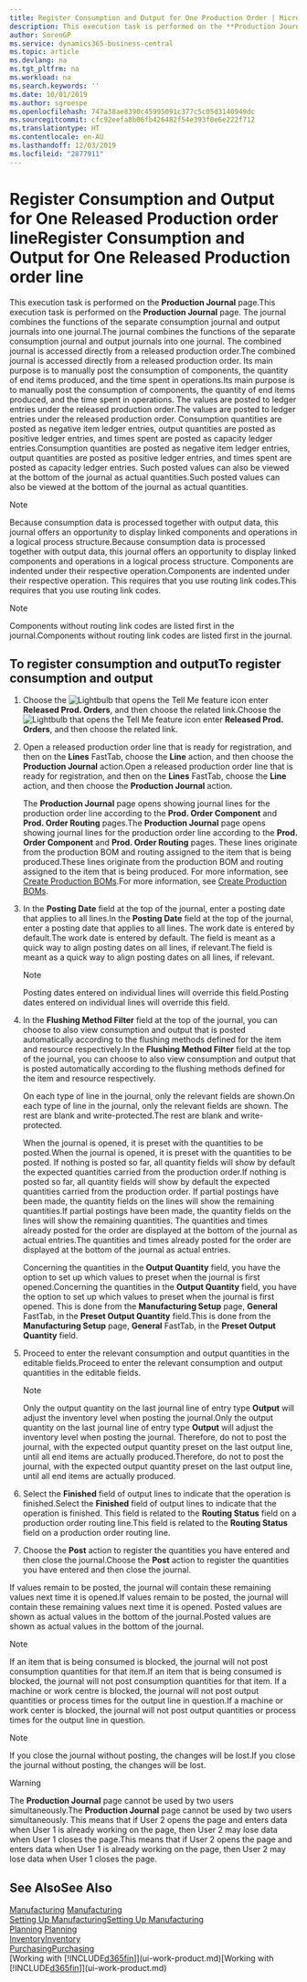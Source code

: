 ```yaml
---
title: Register Consumption and Output for One Production Order | Microsoft Docs
description: This execution task is performed on the **Production Journal** page. The journal combines the functions of the separate consumption journal and output journals into one journal. The combined journal is accessed directly from a released production order. Its main purpose is to manually post the consumption of components, the quantity of end items produced, and the time spent in operations.
author: SorenGP
ms.service: dynamics365-business-central
ms.topic: article
ms.devlang: na
ms.tgt_pltfrm: na
ms.workload: na
ms.search.keywords: ''
ms.date: 10/01/2019
ms.author: sgroespe
ms.openlocfilehash: 747a38ae8390c45995091c377c5c05d3140949dc
ms.sourcegitcommit: cfc92eefa8b06fb426482f54e393f0e6e222f712
ms.translationtype: HT
ms.contentlocale: en-AU
ms.lasthandoff: 12/03/2019
ms.locfileid: "2877911"
---
```

# <a name="register-consumption-and-output-for-one-released-production-order-line"></a><span data-ttu-id="b0896-106">Register Consumption and Output for One Released Production order line</span><span class="sxs-lookup"><span data-stu-id="b0896-106">Register Consumption and Output for One Released Production order line</span></span>
<span data-ttu-id="b0896-107">This execution task is performed on the **Production Journal** page.</span><span class="sxs-lookup"><span data-stu-id="b0896-107">This execution task is performed on the **Production Journal** page.</span></span> <span data-ttu-id="b0896-108">The journal combines the functions of the separate consumption journal and output journals into one journal.</span><span class="sxs-lookup"><span data-stu-id="b0896-108">The journal combines the functions of the separate consumption journal and output journals into one journal.</span></span> <span data-ttu-id="b0896-109">The combined journal is accessed directly from a released production order.</span><span class="sxs-lookup"><span data-stu-id="b0896-109">The combined journal is accessed directly from a released production order.</span></span> <span data-ttu-id="b0896-110">Its main purpose is to manually post the consumption of components, the quantity of end items produced, and the time spent in operations.</span><span class="sxs-lookup"><span data-stu-id="b0896-110">Its main purpose is to manually post the consumption of components, the quantity of end items produced, and the time spent in operations.</span></span> <span data-ttu-id="b0896-111">The values are posted to ledger entries under the released production order.</span><span class="sxs-lookup"><span data-stu-id="b0896-111">The values are posted to ledger entries under the released production order.</span></span> <span data-ttu-id="b0896-112">Consumption quantities are posted as negative item ledger entries, output quantities are posted as positive ledger entries, and times spent are posted as capacity ledger entries.</span><span class="sxs-lookup"><span data-stu-id="b0896-112">Consumption quantities are posted as negative item ledger entries, output quantities are posted as positive ledger entries, and times spent are posted as capacity ledger entries.</span></span> <span data-ttu-id="b0896-113">Such posted values can also be viewed at the bottom of the journal as actual quantities.</span><span class="sxs-lookup"><span data-stu-id="b0896-113">Such posted values can also be viewed at the bottom of the journal as actual quantities.</span></span>  

> [!NOTE]  
>  <span data-ttu-id="b0896-114">Because consumption data is processed together with output data, this journal offers an opportunity to display linked components and operations in a logical process structure.</span><span class="sxs-lookup"><span data-stu-id="b0896-114">Because consumption data is processed together with output data, this journal offers an opportunity to display linked components and operations in a logical process structure.</span></span> <span data-ttu-id="b0896-115">Components are indented under their respective operation.</span><span class="sxs-lookup"><span data-stu-id="b0896-115">Components are indented under their respective operation.</span></span> <span data-ttu-id="b0896-116">This requires that you use routing link codes.</span><span class="sxs-lookup"><span data-stu-id="b0896-116">This requires that you use routing link codes.</span></span>  

> [!NOTE]  
>  <span data-ttu-id="b0896-117">Components without routing link codes are listed first in the journal.</span><span class="sxs-lookup"><span data-stu-id="b0896-117">Components without routing link codes are listed first in the journal.</span></span>  

## <a name="to-register-consumption-and-output"></a><span data-ttu-id="b0896-118">To register consumption and output</span><span class="sxs-lookup"><span data-stu-id="b0896-118">To register consumption and output</span></span>  
1.  <span data-ttu-id="b0896-119">Choose the ![Lightbulb that opens the Tell Me feature](media/ui-search/search_small.png "Tell me what you want to do") icon enter **Released Prod. Orders**, and then choose the related link.</span><span class="sxs-lookup"><span data-stu-id="b0896-119">Choose the ![Lightbulb that opens the Tell Me feature](media/ui-search/search_small.png "Tell me what you want to do") icon enter **Released Prod. Orders**, and then choose the related link.</span></span>  
2.  <span data-ttu-id="b0896-120">Open a released production order line that is ready for registration, and then on the **Lines** FastTab, choose the **Line** action, and then choose the **Production Journal** action.</span><span class="sxs-lookup"><span data-stu-id="b0896-120">Open a released production order line that is ready for registration, and then on the **Lines** FastTab, choose the **Line** action, and then choose the **Production Journal** action.</span></span>  

    <span data-ttu-id="b0896-121">The **Production Journal** page opens showing journal lines for the production order line according to the **Prod. Order Component** and **Prod. Order Routing** pages.</span><span class="sxs-lookup"><span data-stu-id="b0896-121">The **Production Journal** page opens showing journal lines for the production order line according to the **Prod. Order Component** and **Prod. Order Routing** pages.</span></span> <span data-ttu-id="b0896-122">These lines originate from the production BOM and routing assigned to the item that is being produced.</span><span class="sxs-lookup"><span data-stu-id="b0896-122">These lines originate from the production BOM and routing assigned to the item that is being produced.</span></span> <span data-ttu-id="b0896-123">For more information, see [Create Production BOMs](production-how-to-create-routings.md).</span><span class="sxs-lookup"><span data-stu-id="b0896-123">For more information, see [Create Production BOMs](production-how-to-create-routings.md).</span></span>  

3.  <span data-ttu-id="b0896-124">In the **Posting Date** field at the top of the journal, enter a posting date that applies to all lines.</span><span class="sxs-lookup"><span data-stu-id="b0896-124">In the **Posting Date** field at the top of the journal, enter a posting date that applies to all lines.</span></span> <span data-ttu-id="b0896-125">The work date is entered by default.</span><span class="sxs-lookup"><span data-stu-id="b0896-125">The work date is entered by default.</span></span> <span data-ttu-id="b0896-126">The field is meant as a quick way to align posting dates on all lines, if relevant.</span><span class="sxs-lookup"><span data-stu-id="b0896-126">The field is meant as a quick way to align posting dates on all lines, if relevant.</span></span>  

    > [!NOTE]  
    >  <span data-ttu-id="b0896-127">Posting dates entered on individual lines will override this field.</span><span class="sxs-lookup"><span data-stu-id="b0896-127">Posting dates entered on individual lines will override this field.</span></span>  

4.  <span data-ttu-id="b0896-128">In the **Flushing Method Filter** field at the top of the journal, you can choose to also view consumption and output that is posted automatically according to the flushing methods defined for the item and resource respectively.</span><span class="sxs-lookup"><span data-stu-id="b0896-128">In the **Flushing Method Filter** field at the top of the journal, you can choose to also view consumption and output that is posted automatically according to the flushing methods defined for the item and resource respectively.</span></span>  

    <span data-ttu-id="b0896-129">On each type of line in the journal, only the relevant fields are shown.</span><span class="sxs-lookup"><span data-stu-id="b0896-129">On each type of line in the journal, only the relevant fields are shown.</span></span> <span data-ttu-id="b0896-130">The rest are blank and write-protected.</span><span class="sxs-lookup"><span data-stu-id="b0896-130">The rest are blank and write-protected.</span></span>  

    <span data-ttu-id="b0896-131">When the journal is opened, it is preset with the quantities to be posted.</span><span class="sxs-lookup"><span data-stu-id="b0896-131">When the journal is opened, it is preset with the quantities to be posted.</span></span> <span data-ttu-id="b0896-132">If nothing is posted so far, all quantity fields will show by default the expected quantities carried from the production order.</span><span class="sxs-lookup"><span data-stu-id="b0896-132">If nothing is posted so far, all quantity fields will show by default the expected quantities carried from the production order.</span></span> <span data-ttu-id="b0896-133">If partial postings have been made, the quantity fields on the lines will show the remaining quantities.</span><span class="sxs-lookup"><span data-stu-id="b0896-133">If partial postings have been made, the quantity fields on the lines will show the remaining quantities.</span></span> <span data-ttu-id="b0896-134">The quantities and times already posted for the order are displayed at the bottom of the journal as actual entries.</span><span class="sxs-lookup"><span data-stu-id="b0896-134">The quantities and times already posted for the order are displayed at the bottom of the journal as actual entries.</span></span>  

    <span data-ttu-id="b0896-135">Concerning the quantities in the **Output Quantity** field, you have the option to set up which values to preset when the journal is first opened.</span><span class="sxs-lookup"><span data-stu-id="b0896-135">Concerning the quantities in the **Output Quantity** field, you have the option to set up which values to preset when the journal is first opened.</span></span> <span data-ttu-id="b0896-136">This is done from the **Manufacturing Setup** page, **General** FastTab, in the **Preset Output Quantity** field.</span><span class="sxs-lookup"><span data-stu-id="b0896-136">This is done from the **Manufacturing Setup** page, **General** FastTab, in the **Preset Output Quantity** field.</span></span>

5.  <span data-ttu-id="b0896-137">Proceed to enter the relevant consumption and output quantities in the editable fields.</span><span class="sxs-lookup"><span data-stu-id="b0896-137">Proceed to enter the relevant consumption and output quantities in the editable fields.</span></span>  

    > [!NOTE]  
    >  <span data-ttu-id="b0896-138">Only the output quantity on the last journal line of entry type **Output** will adjust the inventory level when posting the journal.</span><span class="sxs-lookup"><span data-stu-id="b0896-138">Only the output quantity on the last journal line of entry type **Output** will adjust the inventory level when posting the journal.</span></span> <span data-ttu-id="b0896-139">Therefore, do not to post the journal, with the expected output quantity preset on the last output line, until all end items are actually produced.</span><span class="sxs-lookup"><span data-stu-id="b0896-139">Therefore, do not to post the journal, with the expected output quantity preset on the last output line, until all end items are actually produced.</span></span>  

6.  <span data-ttu-id="b0896-140">Select the **Finished** field of output lines to indicate that the operation is finished.</span><span class="sxs-lookup"><span data-stu-id="b0896-140">Select the **Finished** field of output lines to indicate that the operation is finished.</span></span> <span data-ttu-id="b0896-141">This field is related to the **Routing Status** field on a production order routing line.</span><span class="sxs-lookup"><span data-stu-id="b0896-141">This field is related to the **Routing Status** field on a production order routing line.</span></span>  
7.  <span data-ttu-id="b0896-142">Choose the **Post** action to register the quantities you have entered and then close the journal.</span><span class="sxs-lookup"><span data-stu-id="b0896-142">Choose the **Post** action to register the quantities you have entered and then close the journal.</span></span>  

<span data-ttu-id="b0896-143">If values remain to be posted, the journal will contain these remaining values next time it is opened.</span><span class="sxs-lookup"><span data-stu-id="b0896-143">If values remain to be posted, the journal will contain these remaining values next time it is opened.</span></span> <span data-ttu-id="b0896-144">Posted values are shown as actual values in the bottom of the journal.</span><span class="sxs-lookup"><span data-stu-id="b0896-144">Posted values are shown as actual values in the bottom of the journal.</span></span>  

> [!NOTE]  
>  <span data-ttu-id="b0896-145"> If an item that is being consumed is blocked, the journal will not post consumption quantities for that item.</span><span class="sxs-lookup"><span data-stu-id="b0896-145">If an item that is being consumed is blocked, the journal will not post consumption quantities for that item.</span></span> <span data-ttu-id="b0896-146">If a machine or work centre is blocked, the journal will not post output quantities or process times for the output line in question.</span><span class="sxs-lookup"><span data-stu-id="b0896-146">If a machine or work center is blocked, the journal will not post output quantities or process times for the output line in question.</span></span>  

> [!NOTE]  
>  <span data-ttu-id="b0896-147">If you close the journal without posting, the changes will be lost.</span><span class="sxs-lookup"><span data-stu-id="b0896-147">If you close the journal without posting, the changes will be lost.</span></span>  

> [!WARNING]  
>  <span data-ttu-id="b0896-148">The **Production Journal** page cannot be used by two users simultaneously.</span><span class="sxs-lookup"><span data-stu-id="b0896-148">The **Production Journal** page cannot be used by two users simultaneously.</span></span> <span data-ttu-id="b0896-149">This means that if User 2 opens the page and enters data when User 1 is already working on the page, then User 2 may lose data when User 1 closes the page.</span><span class="sxs-lookup"><span data-stu-id="b0896-149">This means that if User 2 opens the page and enters data when User 1 is already working on the page, then User 2 may lose data when User 1 closes the page.</span></span>  

## <a name="see-also"></a><span data-ttu-id="b0896-150">See Also</span><span class="sxs-lookup"><span data-stu-id="b0896-150">See Also</span></span>  
<span data-ttu-id="b0896-151">[Manufacturing](production-manage-manufacturing.md)  </span><span class="sxs-lookup"><span data-stu-id="b0896-151">[Manufacturing](production-manage-manufacturing.md)  </span></span>  
[<span data-ttu-id="b0896-152">Setting Up Manufacturing</span><span class="sxs-lookup"><span data-stu-id="b0896-152">Setting Up Manufacturing</span></span>](production-configure-production-processes.md)  
<span data-ttu-id="b0896-153">[Planning](production-planning.md)    </span><span class="sxs-lookup"><span data-stu-id="b0896-153">[Planning](production-planning.md)    </span></span>  
[<span data-ttu-id="b0896-154">Inventory</span><span class="sxs-lookup"><span data-stu-id="b0896-154">Inventory</span></span>](inventory-manage-inventory.md)  
[<span data-ttu-id="b0896-155">Purchasing</span><span class="sxs-lookup"><span data-stu-id="b0896-155">Purchasing</span></span>](purchasing-manage-purchasing.md)  
<span data-ttu-id="b0896-156">[Working with [!INCLUDE[d365fin](includes/d365fin_md.md)]](ui-work-product.md)</span><span class="sxs-lookup"><span data-stu-id="b0896-156">[Working with [!INCLUDE[d365fin](includes/d365fin_md.md)]](ui-work-product.md)</span></span>
